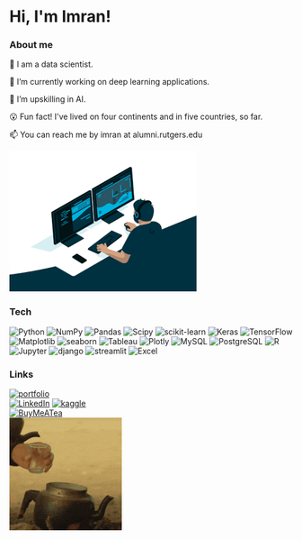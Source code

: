 # Hi, I'm Imran!

### About me
💼  I am a data scientist. 

🔭 I’m currently working on deep learning applications. 

🌱 I’m upskilling in AI. 

😮 Fun fact! I've lived on four continents and in five countries, so far. 

📫 You can reach me by imran at alumni.rutgers.edu

 <img src="https://github.com/imranture/imranture/blob/main/coding.gif?raw=true" width=333 height=250 alt="Coding">

### Tech
![Python](https://img.shields.io/badge/Python-3670A0?style=plastic&logo=python&logoColor=ffdd54) ![NumPy](https://img.shields.io/badge/NumPy-%23013243.svg?style=plastic&logo=numpy&logoColor=white) ![Pandas](https://img.shields.io/badge/Pandas-%23150458.svg?style=plastic&logo=pandas&logoColor=white) ![Scipy](https://img.shields.io/badge/SciPy-%230C55A5.svg?style=plastic&logo=scipy&logoColor=%white) ![scikit-learn](https://img.shields.io/badge/scikit--learn-%23F7931E.svg?style=plastic&logo=scikit-learn&logoColor=white) ![Keras](https://img.shields.io/badge/Keras-%23D00000.svg?style=plastic&logo=Keras&logoColor=white) ![TensorFlow](https://img.shields.io/badge/TensorFlow-%23FF6F00.svg?style=plastic&logo=TensorFlow&logoColor=white) ![Matplotlib](https://img.shields.io/badge/Matplotlib-%23ffffff.svg?style=plastic) ![seaborn](https://img.shields.io/badge/seaborn-%235F4F75.svg?style=plastic&logo=seaborn&logoColor=white) ![Tableau](https://img.shields.io/badge/Tableau-%23E97627.svg?&style=plastic&logo=Tableau&logoColor=white) ![Plotly](https://img.shields.io/badge/Plotly-%233F4F75.svg?style=plastic&logo=plotly&logoColor=white) ![MySQL](https://img.shields.io/badge/MySQL-4479A1.svg?style=plastic&logo=mysql&logoColor=white) ![PostgreSQL](https://img.shields.io/badge/PostgreSQL-4169E1.svg?style=plastic&logo=postgresql&logoColor=white)  ![R](https://img.shields.io/badge/R-276DC3?logo=R&logoColor=white) ![Jupyter](https://img.shields.io/badge/Jupyter-F37626?logo=Jupyter&logoColor=white) ![django](https://img.shields.io/badge/django-092E20?logo=django&logoColor=white) ![streamlit](https://img.shields.io/badge/streamlit-FF4B4B?logo=streamlit&logoColor=white) ![Excel](https://img.shields.io/badge/Excel-217346?logo=Microsoft-Excel&logoColor=white)

### Links
[![portfolio](https://img.shields.io/badge/my_portfolio-fff?style=for-the-badge&logo=ko-fi&logoColor=black)](https://imranture.com/)<br/>
[![LinkedIn](https://img.shields.io/badge/LinkedIn-%230077B5.svg?logo=linkedin&logoColor=white)](https://linkedin.com/in/imranture) [![kaggle](https://img.shields.io/badge/kaggle-20BEFF.svg?logo=kaggle&logoColor=white)](https://kaggle.com/imranture)<br/>
[![BuyMeATea](https://img.shields.io/badge/Buy%20Me%20a%20Tea-ffdd00?style=for-the-badge&logo=buy-me-a-coffee&logoColor=black)](https://buymeacoffee.com/imran)<br/> 
<img src="https://github.com/imranture/imranture/blob/main/tea.gif?raw=true" width=200 height=200 alt="Tea">
